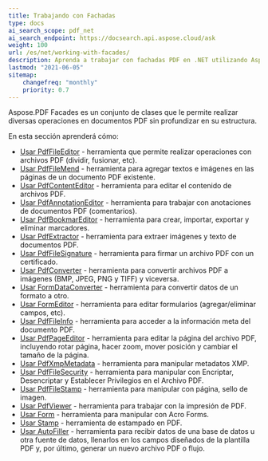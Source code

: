 ```yaml
---
title: Trabajando con Fachadas
type: docs
ai_search_scope: pdf_net
ai_search_endpoint: https://docsearch.api.aspose.cloud/ask
weight: 100
url: /es/net/working-with-facades/
description: Aprenda a trabajar con fachadas PDF en .NET utilizando Aspose.PDF para una manipulación y visualización más fácil del contenido PDF.
lastmod: "2021-06-05"
sitemap:
    changefreq: "monthly"
    priority: 0.7
---
```

Aspose.PDF Facades es un conjunto de clases que le permite realizar diversas operaciones en documentos PDF sin profundizar en su estructura.

En esta sección aprenderá cómo:

- [Usar PdfFileEditor](/pdf/es/net/pdffileeditor-class/) - herramienta que permite realizar operaciones con archivos PDF (dividir, fusionar, etc).
- [Usar PdfFileMend](/pdf/es/net/pdffilemend-class/) - herramienta para agregar textos e imágenes en las páginas de un documento PDF existente.
- [Usar PdfContentEditor](/pdf/es/net/pdfcontenteditor-class/) - herramienta para editar el contenido de archivos PDF.
- [Usar PdfAnnotationEditor](/pdf/es/net/pdfannotationeditor-class/) - herramienta para trabajar con anotaciones de documentos PDF (comentarios).
- [Usar PdfBookmarEditor](/pdf/es/net/working-with-bookmarks-facades/) - herramienta para crear, importar, exportar y eliminar marcadores.
- [Usar PdfExtractor](/pdf/es/net/pdfextractor-class/) - herramienta para extraer imágenes y texto de documentos PDF.
- [Usar PdfFileSignature](/pdf/es/net/pdffilesignature-class/) - herramienta para firmar un archivo PDF con un certificado.
- [Usar PdfConverter](/pdf/es/net/pdfconverter-class/) - herramienta para convertir archivos PDF a imágenes (BMP, JPEG, PNG y TIFF) y viceversa.
- [Usar FormDataConverter](/pdf/es/net/formdataconverter-class/) - herramienta para convertir datos de un formato a otro.
- [Usar FormEditor](/pdf/es/net/formeditor-class/) - herramienta para editar formularios (agregar/eliminar campos, etc).
- [Usar PdfFileInfo](/pdf/es/net/pdffileinfo-class/) - herramienta para acceder a la información meta del documento PDF.
- [Usar PdfPageEditor](/pdf/es/net/pdfpageeditor-class/) - herramienta para editar la página del archivo PDF, incluyendo rotar página, hacer zoom, mover posición y cambiar el tamaño de la página.
- [Usar PdfXmpMetadata](/pdf/es/net/pdfxmpmetadata-class/) - herramienta para manipular metadatos XMP.
- [Usar PdfFileSecurity](/pdf/es/net/pdffilesecurity-class/) - herramienta para manipular con Encriptar, Desencriptar y Establecer Privilegios en el Archivo PDF.
- [Usar PdfFileStamp](/pdf/es/net/pdffilestamp-class/) - herramienta para manipular con página, sello de imagen.
- [Usar PdfViewer](/pdf/es/net/pdfviewer-class/) - herramienta para trabajar con la impresión de PDF.
- [Usar Form](/pdf/es/net/form-class/) - herramienta para manipular con Acro Forms.
- [Usar Stamp](/pdf/es/net/stamp-class/) - herramienta de estampado en PDF.
- [Usar AutoFiller](/pdf/es/net/autofiller-class/) - herramienta para recibir datos de una base de datos u otra fuente de datos, llenarlos en los campos diseñados de la plantilla PDF y, por último, generar un nuevo archivo PDF o flujo.